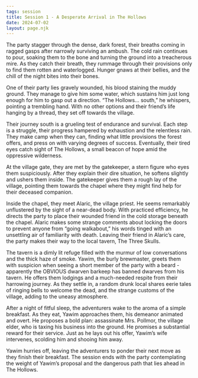 ```yaml
---
tags: session
title: Session 1 - A Desperate Arrival in The Hollows
date: 2024-07-02
layout: page.njk
---
```

The party stagger through the dense, dark forest, their breaths coming in ragged gasps after narrowly surviving an ambush. The cold rain continues to pour, soaking them to the bone and turning the ground into a treacherous mire. As they catch their breath, they rummage through their provisions only to find them rotten and waterlogged. Hunger gnaws at their bellies, and the chill of the night bites into their bones.

One of their party lies gravely wounded, his blood staining the muddy ground. They manage to give him some water, which sustains him just long enough for him to gasp out a direction. “The Hollows… south,” he whispers, pointing a trembling hand. With no other options and their friend’s life hanging by a thread, they set off towards the village.

Their journey south is a grueling test of endurance and survival. Each step is a struggle, their progress hampered by exhaustion and the relentless rain. They make camp when they can, finding what little provisions the forest offers, and press on with varying degrees of success. Eventually, their tired eyes catch sight of The Hollows, a small beacon of hope amid the oppressive wilderness.

At the village gate, they are met by the gatekeeper, a stern figure who eyes them suspiciously. After they explain their dire situation, he softens slightly and ushers them inside. The gatekeeper gives them a rough lay of the village, pointing them towards the chapel where they might find help for their deceased companion.

Inside the chapel, they meet Alaric, the village priest. He seems remarkably unflustered by the sight of a near-dead body. With practiced efficiency, he directs the party to place their wounded friend in the cold storage beneath the chapel. Alaric makes some strange comments about locking the doors to prevent anyone from “going walkabout,” his words tinged with an unsettling air of familiarity with death. Leaving their friend in Alaric’s care, the party makes their way to the local tavern, The Three Skulls.

The tavern is a dimly lit refuge filled with the murmur of low conversations and the thick haze of smoke. Yawim, the burly brewmaster, greets them with suspicion when seeing a short member of the party with a beard - apparently the OBVIOUS dwarven barkeep has banned dwarves from his tavern. He offers them lodgings and a much-needed respite from their harrowing journey. As they settle in, a random drunk local shares eerie tales of ringing bells to welcome the dead, and the strange customs of the village, adding to the uneasy atmosphere.

After a night of fitful sleep, the adventurers wake to the aroma of a simple breakfast. As they eat, Yawim approaches them, his demeanor animated and overt. He proposes a bold plan: assassinate Mrs. Pollmor, the village elder, who is taxing his business into the ground. He promises a substantial reward for their service. Just as he lays out his offer, Yawim’s wife intervenes, scolding him and shooing him away.

Yawim hurries off, leaving the adventurers to ponder their next move as they finish their breakfast. The session ends with the party contemplating the weight of Yawim’s proposal and the dangerous path that lies ahead in The Hollows.
